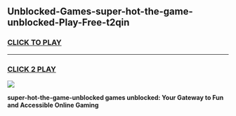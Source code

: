 
## Unblocked-Games-super-hot-the-game-unblocked-Play-Free-t2qin
<h3>
<a href="https://premium76.site?title=super-hot-the-game-unblocked&ref=09A">CLICK TO PLAY</a></h3>
<hr>

<h3>
<a href="https://premium76.site?title=super-hot-the-game-unblocked&ref=09A">CLICK 2 PLAY</a>
  
</h3>

<a href="https://premium76.site?title=super-hot-the-game-unblocked&ref=09A"><img src="https://clearcache.store/games.png"></a>


**super-hot-the-game-unblocked games unblocked: Your Gateway to Fun and Accessible Online Gaming**
